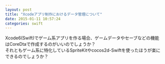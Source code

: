 ```yaml
---
layout: post
title: "Xcodeアプリ制作におけるデータ管理について"
date: 2015-01-11 10:57:24
categories: swift
---
```

<p>Xcode6(Swift)でゲーム系アプリを作る場合、ゲームデータやセーブなどの機能はCoreDtaで作成するのがいいのでしょうか？<br>
それともゲーム系に特化しているSpriteKitやcocos2d-Swiftを使ったほうが楽にできるのでしょうか？</p>
